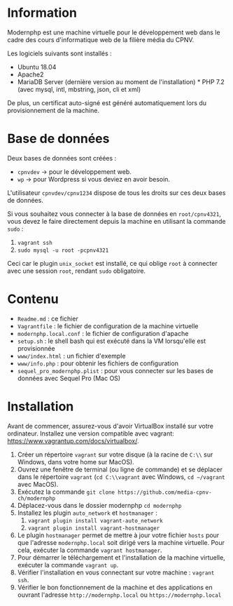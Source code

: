 # Information

Modernphp est une machine virtuelle pour le développement web dans le cadre
des cours d'informatique web de la filière média du CPNV.

Les logiciels suivants sont installés :

- Ubuntu 18.04
- Apache2
- MariaDB Server (dernière version au moment de l'installation) \* PHP 7.2 (avec mysql, intl, mbstring, json, cli et xml)

De plus, un certificat auto-signé est généré automatiquement lors du
provisionnement de la machine.

# Base de données

Deux bases de données sont créées :

- `cpnvdev` -> pour le développement web.
- `wp` -> pour Wordpress si vous deviez en avoir besoin.

L'utilisateur `cpnvdev/cpnv1234` dispose de tous les droits sur ces deux bases de données.

Si vous souhaitez vous connecter à la base de données en `root/cpnv4321`, vous devez le faire directement
depuis la machine en utilisant la commande `sudo` :

1. `vagrant ssh`
2. `sudo mysql -u root -pcpnv4321`

Ceci car le plugin `unix_socket` est installé, ce qui oblige `root` à connecter avec une session `root`, rendant `sudo` obligatoire.

# Contenu

- `Readme.md` : ce fichier
- `Vagrantfile` : le fichier de configuration de la machine virtuelle
- `modernphp.local.conf` : le fichier de configuration d'apache
- `setup.sh` : le shell bash qui est exécuté dans la VM lorsqu'elle est provisionnée
- `www/index.html` : un fichier d'exemple
- `www/info.php` : pour obtenir les fichiers de configuration
- `sequel_pro_modernphp.plist` : pour vous connecter sur les bases de données avec Sequel Pro (Mac OS)

# Installation

Avant de commencer, assurez-vous d'avoir VirtualBox installé sur votre ordinateur. Installez une version compatible avec vagrant: https://www.vagrantup.com/docs/virtualbox/.

1. Créer un répertoire `vagrant` sur votre disque (à la racine de `C:\\` sur Windows, dans votre home sur MacOS).
2. Ouvrez une fenêtre de terminal (ou ligne de commande) et se déplacer dans le répertoire `vagrant`
   (`cd C:\\vagrant` avec Windows, `cd ~/vagrant` avec MacOS).
3. Exécutez la commande `git clone https://github.com/media-cpnv-ch/modernphp`
4. Déplacez-vous dans le dossier modernphp `cd modernphp`
5. Installez les plugin `auto_network` et `hostmanager` :
   1. `vagrant plugin install vagrant-auto_network`
   2. `vagrant plugin install vagrant-hostmanager`
6. Le plugin `hostmanager` permet de mettre à jour votre fichier `hosts` pour que l'adresse `modernphp.local` soit
   dirigé vers la machine virtuelle. Pour cela, exécuter la commande `vagrant hostmanager`.
7. Pour démarrer le téléchargement et l'installation de la machine virtuelle, exécuter la commande `vagrant up`.
8. Vérifier l'installation en vous connectant sur votre machine : `vagrant ssh`.
9. Vérifier le bon fonctionnement de la machine et des applications en ouvrant l'adresse `http://modernphp.local`
   ou `https://modernphp.local`
